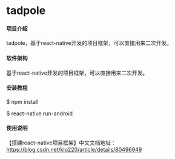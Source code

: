 # tadpole

#### 项目介绍
tadpole，基于react-native开发的项目框架，可以直接用来二次开发。

#### 软件架构
基于react-native开发的项目框架，可以直接用来二次开发。

#### 安装教程

$ npm install

$ react-native run-android

#### 使用说明

【搭建react-native项目框架】中文文档地址：https://blog.csdn.net/klo220/article/details/80496949

